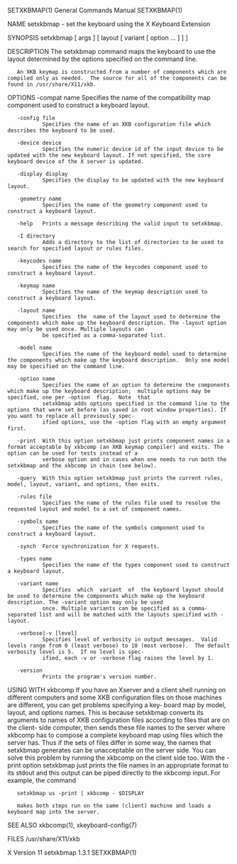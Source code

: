 SETXKBMAP(1)                                                                     General Commands Manual                                                                     SETXKBMAP(1)

NAME
       setxkbmap - set the keyboard using the X Keyboard Extension

SYNOPSIS
       setxkbmap [ args ] [ layout [ variant [ option ...  ] ] ]

DESCRIPTION
       The setxkbmap command maps the keyboard to use the layout determined by the options specified on the command line.

       An XKB keymap is constructed from a number of components which are compiled only as needed.  The source for all of the components can be found in /usr/share/X11/xkb.

OPTIONS
       -compat name
               Specifies the name of the compatibility map component used to construct a keyboard layout.

       -config file
               Specifies the name of an XKB configuration file which describes the keyboard to be used.

       -device device
               Specifies the numeric device id of the input device to be updated with the new keyboard layout. If not specified, the core keyboard device of the X server is updated.

       -display display
               Specifies the display to be updated with the new keyboard layout.

       -geometry name
               Specifies the name of the geometry component used to construct a keyboard layout.

       -help   Prints a message describing the valid input to setxkbmap.

       -I directory
               Adds a directory to the list of directories to be used to search for specified layout or rules files.

       -keycodes name
               Specifies the name of the keycodes component used to construct a keyboard layout.

       -keymap name
               Specifies the name of the keymap description used to construct a keyboard layout.

       -layout name
               Specifies  the  name of the layout used to determine the components which make up the keyboard description. The -layout option may only be used once. Multiple layouts can
               be specified as a comma-separated list.

       -model name
               Specifies the name of the keyboard model used to determine the components which make up the keyboard description.  Only one model may be specified on the command line.

       -option name
               Specifies the name of an option to determine the components which make up the keyboard description;  multiple options may be specified, one per -option  flag.  Note  that
               setxkbmap adds options specified in the command line to the options that were set before (as saved in root window properties). If you want to replace all previously spec‐
               ified options, use the -option flag with an empty argument first.

       -print  With this option setxkbmap just prints component names in a format acceptable by xkbcomp (an XKB keymap compiler) and exits. The option can be used for tests instead of a
               verbose option and in cases when one needs to run both the setxkbmap and the xkbcomp in chain (see below).

       -query  With this option setxkbmap just prints the current rules, model, layout, variant, and options, then exits.

       -rules file
               Specifies the name of the rules file used to resolve the requested layout and model to a set of component names.

       -symbols name
               Specifies the name of the symbols component used to construct a keyboard layout.

       -synch  Force synchronization for X requests.

       -types name
               Specifies the name of the types component used to construct a keyboard layout.

       -variant name
               Specifies  which  variant  of  the keyboard layout should be used to determine the components which make up the keyboard description. The -variant option may only be used
               once. Multiple variants can be specified as a comma-separated list and will be matched with the layouts specified with -layout.

       -verbose|-v [level]
               Specifies level of verbosity in output messages.  Valid levels range from 0 (least verbose) to 10 (most verbose).  The default verbosity level is 5.  If no level is spec‐
               ified, each -v or -verbose flag raises the level by 1.

       -version
               Prints the program's version number.

USING WITH xkbcomp
       If  you have an Xserver and a client shell running on different computers and some XKB configuration files on those machines are different, you can get problems specifying a key‐
       board map by model, layout, and options names.  This is because setxkbmap converts its arguments to names of XKB configuration files according to files that are  on  the  client-
       side  computer, then sends these file names to the server where xkbcomp has to compose a complete keyboard map using files which the server has.  Thus if the sets of files differ
       in some way, the names that setxkbmap generates can be unacceptable on the server side.  You can solve this problem by running the xkbcomp on  the  client  side  too.   With  the
       -print option setxkbmap just prints the file names in an appropriate format to its stdout and this output can be piped directly to the xkbcomp input.  For example, the command

       setxkbmap us -print | xkbcomp - $DISPLAY

       makes both steps run on the same (client) machine and loads a keyboard map into the server.

SEE ALSO
       xkbcomp(1), xkeyboard-config(7)

FILES
       /usr/share/X11/xkb

X Version 11                                                                         setxkbmap 1.3.1                                                                         SETXKBMAP(1)
